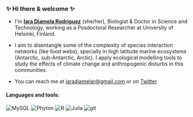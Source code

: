 ###  :sparkles: Hi there & welcome :sparkles:

- I'm [**Iara Diamela Rodriguez**](https://www.researchgate.net/profile/Iara-Rodriguez-2) (she/her), Biologist & Doctor in Science and Technology, working as a Posdoctoral Researcher at University of Helsinki, Finland.

- I aim to disentangle some of the complexity of species interaction networks (like food webs), specially in high latitude marine ecosystems (Antarctic, sub-Antarctic, Arctic).
I apply ecological modelling tools to study the effects of climate change and anthropogenic disturbs in this communities.

- You can reach me at <iaradiamelar@gmail.com> or on [Twitter](http://twitter.com/123iamela)

#### Languages and tools:
<p>
   <img alt="MySQL" src="https://img.shields.io/badge/-MySQ-003B57?style=flat-square&logo=MySQL&logoColor=white" />
   <img alt="Phyton" src="https://img.shields.io/badge/-Phyton-3776AB?style=flat-square&logo=phyton&logoColor=white" />
   <img alt="R" src="https://img.shields.io/badge/-R-276DC3?style=flat-square&logo=R&logoColor=white" />
   <img alt="Julia" src="https://img.shields.io/badge/-Julia-9558B2?style=flat-square&logo=Julia&logoColor=white" />
   <img alt="git" src="https://img.shields.io/badge/-Git-F05032?style=flat-square&logo=git&logoColor=white" />
</p>
